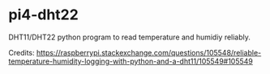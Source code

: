 # pi4-dht22
DHT11/DHT22 python program to read temperature and humidiy reliably.

Credits:
https://raspberrypi.stackexchange.com/questions/105548/reliable-temperature-humidity-logging-with-python-and-a-dht11/105549#105549


